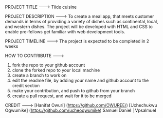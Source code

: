 PROJECT TITLE ---> Tiide cuisine

PROJECT DESCRIPTION ---> To create a meal app, that meets customer demands in terms of providing a variety of dishes such as continental, local, and western dishes.
The project will be developed with HTML and CSS to enable pre-fellows get familiar with web development tools.

PROJECT TIMELINE ---> The project is expected to be completed in 2 weeks

HOW TO CONTRIBUTE --->
1. fork the repo to your github account
2. clone the forked repo to your local machine
3. create a branch to work on
4. edit the readme file, by adding your name and github account to the credit section
5. make your contribution, and push to github from your branch
6. create a pull request, and wait for it to be merged

CREDIT --->
 [Hanifat Owuri] (https://github.com/OWUREE/)
 [Uchechukwu Ogwumike] (https://github.com/ucheogwumike)
S a m u e l   D a n i e l   |   V p s a l m u e l  
 